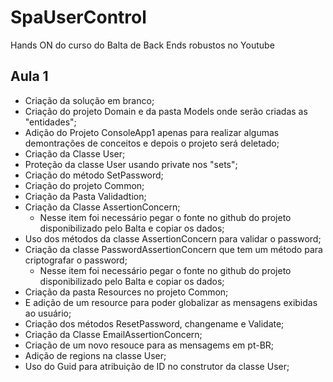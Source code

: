 # SpaUserControl
Hands ON do curso do Balta de Back Ends robustos no Youtube

## Aula 1
- Criação da solução em branco;
- Criação do projeto Domain e da pasta Models onde serão criadas as "entidades";
- Adição do Projeto ConsoleApp1 apenas para realizar algumas demontrações de conceitos e depois o projeto será deletado;
- Criação da Classe User;
- Proteção da classe User usando private nos "sets";
- Criação do método SetPassword;
- Criação do projeto Common;
- Criação da Pasta Validadtion;
- Criação da Classe AssertionConcern;
  - Nesse item foi necessário pegar o fonte no github do projeto disponibilizado pelo Balta e copiar os dados;
- Uso dos métodos da classe AssertionConcern para validar o password;
- Criação da classe PasswordAssertionConcern que tem um método para criptografar o password;
  - Nesse item foi necessário pegar o fonte no github do projeto disponibilizado pelo Balta e copiar os dados;
 - Criação da pasta Resources no projeto Common;
 - E adição de um resource para poder globalizar as mensagens exibidas ao usuário;
 - Criação dos métodos ResetPassword, changename e Validate;
 - Criação da Classe EmailAssertionConcern;
 - Criação de um novo resouce para as mensagems em pt-BR;
 - Adição de regions na classe User;
 - Uso do Guid para atribuição de ID no construtor da classe User;
 
